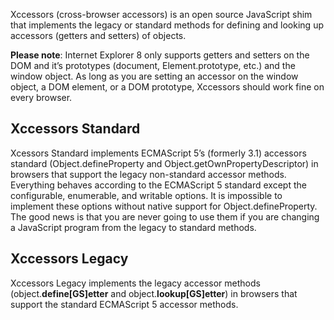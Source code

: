 Xccessors (cross-browser accessors) is an open source JavaScript shim that implements the legacy or standard methods for defining and looking up accessors (getters and setters) of objects.

**Please note**: Internet Explorer 8 only supports getters and setters on the DOM and it’s prototypes (document, Element.prototype, etc.) and the window object. As long as you are setting an accessor on the window object, a DOM element, or a DOM prototype, Xccessors should work fine on every browser.

Xccessors Standard
------------------

Xcessors Standard implements ECMAScript 5’s (formerly 3.1) accessors standard (Object.defineProperty and Object.getOwnPropertyDescriptor) in browsers that support the legacy non-standard accessor methods. Everything behaves according to the ECMAScript 5 standard except the configurable, enumerable, and writable options. It is impossible to implement these options without native support for Object.defineProperty. The good news is that you are never going to use them if you are changing a JavaScript program from the legacy to standard methods.

Xccessors Legacy
----------------

Xccessors Legacy implements the legacy accessor methods (object.__define[GS]etter__ and object.__lookup[GS]etter__) in browsers that support the standard ECMAScript 5 accessor methods.
